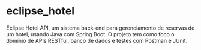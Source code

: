# eclipse_hotel
Eclipse Hotel API, um sistema back-end para gerenciamento de reservas de um hotel, usando Java com Spring Boot. O projeto tem como foco o domínio de APIs RESTful, banco de dados e testes com Postman e JUnit.
